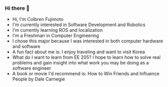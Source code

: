 ### Hi there 👋

<!--
**colbren/colbren** is a ✨ _special_ ✨ repository because its `README.md` (this file) appears on your GitHub profile.

Here are some ideas to get you started:

- 🔭 I’m currently working on ...
- 🌱 I’m currently learning ...
- 👯 I’m looking to collaborate on ...
- 🤔 I’m looking for help with ...
- 💬 Ask me about ...
- 📫 How to reach me: ...
- 😄 Pronouns: ...
- ⚡ Fun fact: ...
-->

- Hi, I'm Colbren Fujimoto
- I'm currently interested in Software Development and Robotics
- I'm currently learning ROS and localization
- I'm a Freshman in Computer Engineering
- I chose this major because I was interested in both computer hardware and software
- A fun fact about me is: I enjoy traveling and want to visit Korea
- What do I want to learn from EE 205? I hope to learn how to solve real problems and gain insight into what work you may be doing as a software engineer
- A book or movie I'd recommend is: How to Win Friends and Influence People by Dale Carnegie
